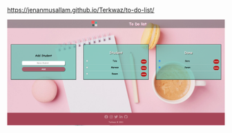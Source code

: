 https://jenanmusallam.github.io/Terkwaz/to-do-list/

![](https://github.com/Jenanmusallam/Terkwaz/blob/main/to-do-list/screencapture.png)

